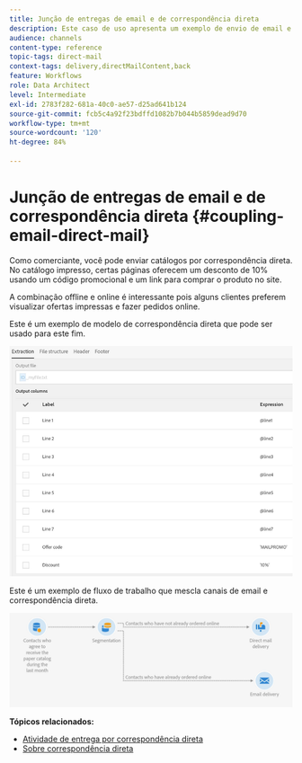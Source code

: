 ```yaml
---
title: Junção de entregas de email e de correspondência direta
description: Este caso de uso apresenta um exemplo de envio de email e correspondência direta de um fluxo de trabalho.
audience: channels
content-type: reference
topic-tags: direct-mail
context-tags: delivery,directMailContent,back
feature: Workflows
role: Data Architect
level: Intermediate
exl-id: 2783f282-681a-40c0-ae57-d25ad641b124
source-git-commit: fcb5c4a92f23bdffd1082b7b044b5859dead9d70
workflow-type: tm+mt
source-wordcount: '120'
ht-degree: 84%

---
```


# Junção de entregas de email e de correspondência direta {#coupling-email-direct-mail}

Como comerciante, você pode enviar catálogos por correspondência direta. No catálogo impresso, certas páginas oferecem um desconto de 10% usando um código promocional e um link para comprar o produto no site.

A combinação offline e online é interessante pois alguns clientes preferem visualizar ofertas impressas e fazer pedidos online.

Este é um exemplo de modelo de correspondência direta que pode ser usado para este fim.

![](assets/direct_mail_9.png)

Este é um exemplo de fluxo de trabalho que mescla canais de email e correspondência direta.

![](assets/direct_mail_10.png)

**Tópicos relacionados:**

* [Atividade de entrega por correspondência direta](../../automating/using/direct-mail-delivery.md)
* [Sobre correspondência direta](../../channels/using/about-direct-mail.md)
